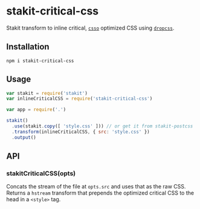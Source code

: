 # stakit-critical-css

Stakit transform to inline critical, [`csso`](https://github.com/css/csso) optimized CSS using [`dropcss`](https://github.com/leeoniya/dropcss).

## Installation
```
npm i stakit-critical-css
```

## Usage
```javascript
var stakit = require('stakit')
var inlineCriticalCSS = require('stakit-critical-css')

var app = require('.')

stakit()
  .use(stakit.copy([ 'style.css' ])) // or get it from stakit-postcss
  .transform(inlineCriticalCSS, { src: 'style.css' })
  .output()
```

## API
### stakitCriticalCSS(opts)
Concats the stream of the file at `opts.src` and uses that as the raw CSS. Returns a `hstream` transform that prepends the optimized critical CSS to the head in a `<style>` tag.
